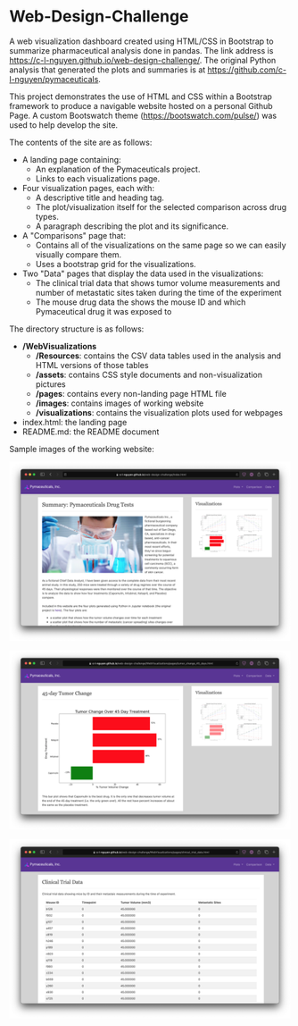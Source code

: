 # Web-Design-Challenge
A web visualization dashboard created using HTML/CSS in Bootstrap to summarize pharmaceutical analysis done in pandas. The link address is https://c-l-nguyen.github.io/web-design-challenge/. The original Python analysis that generated the plots and summaries is at https://github.com/c-l-nguyen/pymaceuticals.

This project demonstrates the use of HTML and CSS within a Bootstrap framework to produce a navigable website hosted on a personal Github Page. A custom Bootswatch theme (https://bootswatch.com/pulse/) was used to help develop the site. 

The contents of the site are as follows:

* A landing page containing:
    * An explanation of the Pymaceuticals project.
    * Links to each visualizations page.
* Four visualization pages, each with:
    * A descriptive title and heading tag.
    * The plot/visualization itself for the selected comparison across drug types.
    * A paragraph describing the plot and its significance.
* A "Comparisons" page that:
    * Contains all of the visualizations on the same page so we can easily visually compare them.
    * Uses a bootstrap grid for the visualizations.
* Two "Data" pages that display the data used in the visualizations:
    * The clinical trial data that shows tumor volume measurements and number of metastatic sites taken during the time of the experiment
    * The mouse drug data the shows the mouse ID and which Pymaceutical drug it was exposed to
    
The directory structure is as follows:

* **/WebVisualizations**
    * **/Resources**: contains the CSV data tables used in the analysis and HTML versions of those tables
    * **/assets**: contains CSS style documents and non-visualization pictures
    * **/pages**: contains every non-landing page HTML file
    * **/images**: contains images of working website
    * **/visualizations**: contains the visualization plots used for webpages
* index.html: the landing page
* README.md: the README document

Sample images of the working website:

![Homepage](WebVisualizations/images/1-Homepage.png)

![Visualization](WebVisualizations/images/2-Visualization.png)

![Data](WebVisualizations/images/3-Data.png)